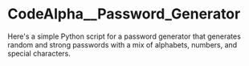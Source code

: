 # CodeAlpha__Password_Generator
 Here's a simple Python script for a password generator that generates random and strong passwords with a mix of alphabets, numbers, and special characters. 
